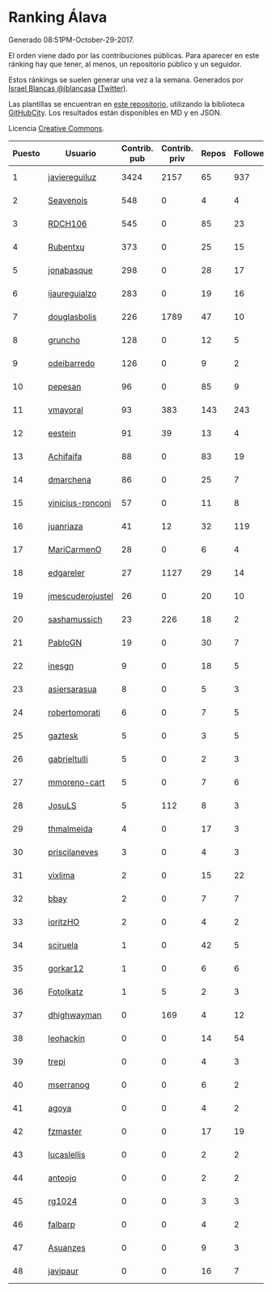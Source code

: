 # Ranking Álava

Generado 08:51PM-October-29-2017.

El orden viene dado por las contribuciones públicas. Para aparecer en este ránking hay que tener, al menos, un repositorio público y un seguidor.

Estos ránkings se suelen generar una vez a la semana. Generados por [Israel Blancas @iblancasa](https://github.com/iblancasa/) [(Twitter)](https://twitter.com/iblancasa).

Las plantillas se encuentran en [este repositorio](https://github.com/iblancasa/GH-Spanish-Ranking), utilizando la biblioteca [GitHubCity](https://github.com/iblancasa/GitHubCity). Los resultados están disponibles en MD y en JSON.

Licencia [Creative Commons](https://creativecommons.org/licenses/by/4.0/).

| Puesto   |  Usuario  | Contrib. pub | Contrib. priv |Repos| Followers | Desde |  Avatar  |
|----------|-----------|--------------|---------------|-----|-----------|-------|----------|
|1|[javiereguiluz](https://github.com/javiereguiluz)|3424|2157|65|937|2009-04-13|![javiereguiluz](https://avatars3.githubusercontent.com/u/73419)|
|2|[Seavenois](https://github.com/Seavenois)|548|0|4|4|2013-09-30|![Seavenois](https://avatars0.githubusercontent.com/u/5575437)|
|3|[RDCH106](https://github.com/RDCH106)|545|0|85|23|2012-02-28|![RDCH106](https://avatars3.githubusercontent.com/u/1483414)|
|4|[Rubentxu](https://github.com/Rubentxu)|373|0|25|15|2011-02-07|![Rubentxu](https://avatars3.githubusercontent.com/u/604924)|
|5|[jonabasque](https://github.com/jonabasque)|298|0|28|17|2012-05-05|![jonabasque](https://avatars0.githubusercontent.com/u/1707606)|
|6|[ijaureguialzo](https://github.com/ijaureguialzo)|283|0|19|16|2014-02-21|![ijaureguialzo](https://avatars3.githubusercontent.com/u/6746736)|
|7|[douglasbolis](https://github.com/douglasbolis)|226|1789|47|10|2014-12-05|![douglasbolis](https://avatars3.githubusercontent.com/u/10091295)|
|8|[gruncho](https://github.com/gruncho)|128|0|12|5|2010-08-08|![gruncho](https://avatars3.githubusercontent.com/u/357635)|
|9|[odeibarredo](https://github.com/odeibarredo)|126|0|9|2|2017-04-27|![odeibarredo](https://avatars1.githubusercontent.com/u/28097567)|
|10|[pepesan](https://github.com/pepesan)|96|0|85|9|2011-07-15|![pepesan](https://avatars1.githubusercontent.com/u/917451)|
|11|[vmayoral](https://github.com/vmayoral)|93|383|143|243|2012-01-24|![vmayoral](https://avatars1.githubusercontent.com/u/1375246)|
|12|[eestein](https://github.com/eestein)|91|39|13|4|2012-07-27|![eestein](https://avatars1.githubusercontent.com/u/2049255)|
|13|[Achifaifa](https://github.com/Achifaifa)|88|0|83|19|2013-11-18|![Achifaifa](https://avatars2.githubusercontent.com/u/5968349)|
|14|[dmarchena](https://github.com/dmarchena)|86|0|25|7|2013-02-18|![dmarchena](https://avatars3.githubusercontent.com/u/3629385)|
|15|[vinicius-ronconi](https://github.com/vinicius-ronconi)|57|0|11|8|2016-02-02|![vinicius-ronconi](https://avatars3.githubusercontent.com/u/17026616)|
|16|[juanriaza](https://github.com/juanriaza)|41|12|32|119|2011-01-09|![juanriaza](https://avatars1.githubusercontent.com/u/554079)|
|17|[MariCarmenO](https://github.com/MariCarmenO)|28|0|6|4|2016-02-11|![MariCarmenO](https://avatars2.githubusercontent.com/u/17174740)|
|18|[edgareler](https://github.com/edgareler)|27|1127|29|14|2011-01-07|![edgareler](https://avatars2.githubusercontent.com/u/552391)|
|19|[jmescuderojustel](https://github.com/jmescuderojustel)|26|0|20|10|2013-06-20|![jmescuderojustel](https://avatars0.githubusercontent.com/u/4746474)|
|20|[sashamussich](https://github.com/sashamussich)|23|226|18|2|2015-10-21|![sashamussich](https://avatars0.githubusercontent.com/u/15239133)|
|21|[PabloGN](https://github.com/PabloGN)|19|0|30|7|2014-02-04|![PabloGN](https://avatars0.githubusercontent.com/u/6580044)|
|22|[inesgn](https://github.com/inesgn)|9|0|18|5|2014-04-26|![inesgn](https://avatars1.githubusercontent.com/u/7416721)|
|23|[asiersarasua](https://github.com/asiersarasua)|8|0|5|3|2013-01-06|![asiersarasua](https://avatars2.githubusercontent.com/u/3200264)|
|24|[robertomorati](https://github.com/robertomorati)|6|0|7|5|2013-02-02|![robertomorati](https://avatars1.githubusercontent.com/u/3457738)|
|25|[gaztesk](https://github.com/gaztesk)|5|0|3|5|2012-11-20|![gaztesk](https://avatars3.githubusercontent.com/u/2839170)|
|26|[gabrieltulli](https://github.com/gabrieltulli)|5|0|2|3|2012-06-13|![gabrieltulli](https://avatars0.githubusercontent.com/u/1847957)|
|27|[mmoreno-cart](https://github.com/mmoreno-cart)|5|0|7|6|2014-02-04|![mmoreno-cart](https://avatars0.githubusercontent.com/u/6586794)|
|28|[JosuLS](https://github.com/JosuLS)|5|112|8|3|2015-03-31|![JosuLS](https://avatars1.githubusercontent.com/u/11742363)|
|29|[thmalmeida](https://github.com/thmalmeida)|4|0|17|3|2011-09-19|![thmalmeida](https://avatars3.githubusercontent.com/u/1062585)|
|30|[priscilaneves](https://github.com/priscilaneves)|3|0|4|3|2014-04-03|![priscilaneves](https://avatars0.githubusercontent.com/u/7153399)|
|31|[vixlima](https://github.com/vixlima)|2|0|15|22|2009-08-08|![vixlima](https://avatars3.githubusercontent.com/u/113282)|
|32|[bbay](https://github.com/bbay)|2|0|7|7|2013-06-20|![bbay](https://avatars0.githubusercontent.com/u/4747724)|
|33|[ioritzHO](https://github.com/ioritzHO)|2|0|4|2|2012-08-19|![ioritzHO](https://avatars2.githubusercontent.com/u/2179398)|
|34|[sciruela](https://github.com/sciruela)|1|0|42|5|2011-03-23|![sciruela](https://avatars3.githubusercontent.com/u/685716)|
|35|[gorkar12](https://github.com/gorkar12)|1|0|6|6|2013-09-25|![gorkar12](https://avatars3.githubusercontent.com/u/5543281)|
|36|[FotoIkatz](https://github.com/FotoIkatz)|1|5|2|3|2015-11-19|![FotoIkatz](https://avatars3.githubusercontent.com/u/15926085)|
|37|[dhighwayman](https://github.com/dhighwayman)|0|169|4|12|2009-04-10|![dhighwayman](https://avatars1.githubusercontent.com/u/72442)|
|38|[leohackin](https://github.com/leohackin)|0|0|14|54|2009-08-17|![leohackin](https://avatars3.githubusercontent.com/u/116130)|
|39|[trepi](https://github.com/trepi)|0|0|4|3|2011-04-27|![trepi](https://avatars3.githubusercontent.com/u/755738)|
|40|[mserranog](https://github.com/mserranog)|0|0|6|2|2012-04-17|![mserranog](https://avatars2.githubusercontent.com/u/1651085)|
|41|[agoya](https://github.com/agoya)|0|0|4|2|2012-02-03|![agoya](https://avatars0.githubusercontent.com/u/1406621)|
|42|[fzmaster](https://github.com/fzmaster)|0|0|17|19|2010-04-01|![fzmaster](https://avatars2.githubusercontent.com/u/235282)|
|43|[lucaslellis](https://github.com/lucaslellis)|0|0|2|2|2009-07-12|![lucaslellis](https://avatars1.githubusercontent.com/u/104232)|
|44|[anteojo](https://github.com/anteojo)|0|0|2|2|2009-04-06|![anteojo](https://avatars2.githubusercontent.com/u/70954)|
|45|[rg1024](https://github.com/rg1024)|0|0|3|3|2010-05-02|![rg1024](https://avatars3.githubusercontent.com/u/262476)|
|46|[falbarp](https://github.com/falbarp)|0|0|4|2|2013-05-27|![falbarp](https://avatars2.githubusercontent.com/u/4542512)|
|47|[Asuanzes](https://github.com/Asuanzes)|0|0|9|3|2013-05-12|![Asuanzes](https://avatars3.githubusercontent.com/u/4410315)|
|48|[javipaur](https://github.com/javipaur)|0|0|16|7|2013-02-06|![javipaur](https://avatars2.githubusercontent.com/u/3490928)|
